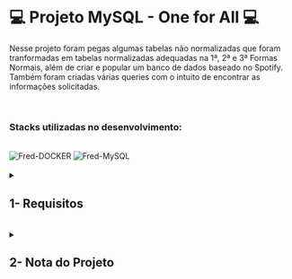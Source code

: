 # :computer: Projeto MySQL - One for All :computer:

Nesse projeto foram pegas algumas tabelas não normalizadas que foram tranformadas em tabelas normalizadas adequadas na 1ª, 2ª e 3ª Formas Normais, além de criar e popular um banco de dados baseado no Spotify.
Também foram criadas várias queries com o intuito de encontrar as informações solicitadas.

<br />

### Stacks utilizadas no desenvolvimento:
<div style="display: inline_block"><br>
  <img alt="Fred-DOCKER" height="50" width="40" src="https://cdn.jsdelivr.net/gh/devicons/devicon/icons/docker/docker-plain.svg" />
  <img alt="Fred-MySQL" height="50" width="40" src="https://cdn.jsdelivr.net/gh/devicons/devicon/icons/mysql/mysql-original-wordmark.svg" />
</div>

<br />

<details>
<summary>
  
## 1- Requisitos
  
</summary>

### 1. Normalize as tabelas da planilha SpotifyClone. Após a normalização, crie as tabelas no banco de dados

### 2. Crie uma QUERY que exiba três colunas:
  - A primeira coluna deve exibir a quantidade total de canções. Dê a essa coluna o alias "cancoes".
  - A segunda coluna deve exibir a quantidade total de artistas e deverá ter o alias "artistas".
  - A terceira coluna deve exibir a quantidade de álbuns e deverá ter o alias "albuns".

### 3. Crie uma QUERY que deverá ter apenas três colunas:
  - A primeira coluna deve possuir o alias "pessoa_usuaria" e exibir o nome da pessoa usuária.
  - A segunda coluna deve possuir o alias "musicas_ouvidas" e exibir a quantidade de músicas ouvida pela pessoa com base no seu histórico de reprodução.
  - A terceira coluna deve possuir o alias "total_minutos" e exibir a soma dos minutos ouvidos pela pessoa usuária com base no seu histórico de reprodução.

### 4. Crie uma QUERY que deve mostrar as pessoas usuárias que estavam ativas a partir do ano de 2021, se baseando na data mais recente no histórico de reprodução.
  - A primeira coluna deve possuir o alias "pessoa_usuaria" e exibir o nome da pessoa usuária.
  - A segunda coluna deve ter o alias "status_pessoa_usuaria" e exibir se a pessoa usuária está ativa ou inativa.

### 5. Crie uma QUERY que possua duas colunas:
  - A primeira coluna deve possuir o alias "cancao" e exibir o nome da canção.
  - A segunda coluna deve possuir o alias "reproducoes" e exibir a quantidade de pessoas que já escutaram a canção em questão.

### 6. Crie uma QUERY que deve exibir quatro dados:
  - A primeira coluna deve ter o alias "faturamento_minimo" e exibir o menor valor de plano existente para uma pessoa usuária.
  - A segunda coluna deve ter o alias "faturamento_maximo" e exibir o maior valor de plano existente para uma pessoa usuária.
  - A terceira coluna deve ter o alias "faturamento_medio" e exibir o valor médio dos planos possuídos por pessoas usuárias até o momento.
  - Por fim, a quarta coluna deve ter o alias "faturamento_total" e exibir o valor total obtido com os planos possuídos por pessoas usuárias.

### 7. Crie uma QUERY com as seguintes colunas:
  - A primeira coluna deve exibir o nome da pessoa artista, com o alias "artista".
  - A segunda coluna deve exibir o nome do álbum, com o alias "album".
  - A terceira coluna deve exibir a quantidade de pessoas seguidoras que aquela pessoa artista possui e deve possuir o alias "pessoas_seguidoras".

### 8. Crie uma QUERY que o retorno deve exibir as seguintes colunas:
  - O nome da pessoa artista, com o alias "artista".
  - O nome do álbum, com o alias "album".

### 9. Crie uma QUERY que exibe a quantidade de músicas que estão presentes atualmente no histórico de reprodução de uma pessoa usuária específica. Para este caso queremos saber quantas músicas estão no histórico da usuária "Barbara Liskov" e a consulta deve retornar a seguinte coluna:
  - O valor da quantidade, com o alias "musicas_no_historico".

### 10. Normalize a tabela da planilha SpotifyClone-fav-songs. Após a normalização, crie a tabela no banco de dados.

### 11. Crie uma QUERY que exibe o top 3 de álbuns com as músicas que mais foram favoritadas.
O resultado deve possuir duas colunas:
   - album: O nome do álbum
   - favoritadas: Quantas vezes as músicas do álbum foram favoritadas

### 12. Crie uma QUERY que exibe um ranking de artistas baseado na quantidade de favoritadas em suas músicas.
O resultado deve possuir duas colunas:
   - artista: O nome da pessoa artista
   - ranking: Uma classificação definida pela quantidade de favoritadas as canções da pessoa artista receberam

### 13. Crie uma QUERY que exibe uma relação da quantidade total de pessoas usuárias e favoritadas por faixa etária.

</details>
<br />

<details>
<summary>

## 2- Nota do Projeto

</summary>

## 100% :heavy_check_mark:

![Project-Mysql-One-for-All](https://raw.githubusercontent.com/FredericoTP/trybe-project-19-mysql-one-for-all/main/images/OneForAll-grade.png)

</details>
<br />
